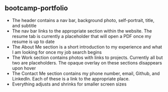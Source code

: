 ## bootcamp-portfolio

* The header contains a nav bar, background photo, self-portrait, title, and subtitle
* The nav bar links to the appropriate section within the website. The resume tab is currently a placeholder that will open a PDF once my resume is up to date
* The About Me section is a short introduction to my experience and what I am looking for once my job search begins
* The Work section contains photos with links to projects. Currently all but two are placeholders. The opaque overlay on these sections disappears upon hover
* The Contact Me section contains my phone number, email, Github, and LinkedIn. Each of these is a link to the appropriate place.
* Everything adjusts and shrinks for smaller screen sizes

